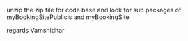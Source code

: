 unzip the zip file for code base and look for sub packages of myBookingSitePublicis and myBookingSite

regards
Vamshidhar
